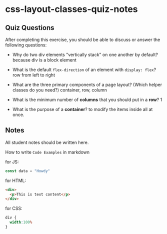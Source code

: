 # css-layout-classes-quiz-notes

## Quiz Questions

After completing this exercise, you should be able to discuss or answer the following questions:

- Why do two div elements "vertically stack" on one another by default?
because div is a block element

- What is the default `flex-direction` of an element with `display: flex`?
row from left to right

- What are the three primary components of a page layout? (Which helper classes do you need?)
container, row, column
- What is the minimum number of **columns** that you should put in a **row**?
1
- What is the purpose of a **container**?
to modify the items inside all at once.

## Notes

All student notes should be written here.


How to write `Code Examples` in markdown

for JS:
```javascript
const data = "Howdy"
```

for HTML:
```html
<div>
  <p>This is text content</p>
</div>
```

for CSS:
```css
div {
  width:100%
}
```
